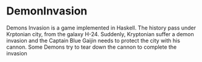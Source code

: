 # DemonInvasion
Demons Invasion is a game implemented in Haskell. The history pass under Krptonian city, from the galaxy H-24. Suddenly, Kryptonian suffer a demon invasion and the Captain Blue Gaijin needs to protect the city with his cannon. Some Demons try to tear down the cannon to complete the invasion
